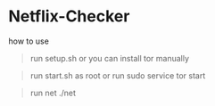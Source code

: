# Netflix-Checker

how to use 

> run setup.sh or you can install tor manually

> run start.sh as root or run sudo service tor start

> run net ./net


